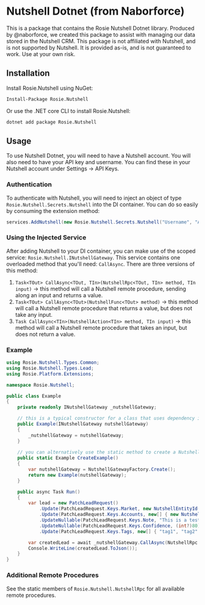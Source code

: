 # Nutshell Dotnet (from Naborforce)

This is a package that contains the Rosie Nutshell Dotnet library.  Produced by @naborforce, we created this package
to assist with managing our data stored in the Nutshell CRM. This package is not affiliated with Nutshell, and is not
supported by Nutshell.  It is provided as-is, and is not guaranteed to work.  Use at your own risk.


## Installation
Install Rosie.Nutshell using NuGet:

```ps
Install-Package Rosie.Nutshell
```

Or use the .NET core CLI to install Rosie.Nutshell:
```bash
dotnet add package Rosie.Nutshell
```

## Usage
To use Nutshell Dotnet, you will need to have a Nutshell account.  You will also need to have your API key and username.
You can find these in your Nutshell account under Settings -> API Keys.

### Authentication
To authenticate with Nutshell, you will need to inject an object of type `Rosie.Nutshell.Secrets.Nutshell` into the DI
container.  You can do so easily by consuming the extension method: 
```csharp 
services.AddNutshell(new Rosie.Nutshell.Secrets.Nutshell("Username", "ApiKey"));
```

### Using the Injected Service
After adding Nutshell to your DI container, you can make use of the scoped service: `Rosie.Nutshell.INutshellGateway`.
This service contains one overloaded method that you'll need: `CallAsync`.   There are three versions of this method:
1. `Task<TOut> CallAsync<TOut, TIn>(NutshellRpc<TOut, TIn> method, TIn input)` -> this method will call a Nutshell
    remote procedure, sending along an input and returns a value.
2. `Task<TOut> CallAsync<TOut>(NutshellFunc<TOut> method)` -> this method will call a Nutshell remote procedure that
    returns a value, but does not take any input.
3. `Task CallAsync<TIn>(NutshellAction<TIn> method, TIn input)` -> this method will call a Nutshell remote procedure
    that takes an input, but does not return a value.

### Example
```csharp
using Rosie.Nutshell.Types.Common;
using Rosie.Nutshell.Types.Lead;
using Rosie.Platform.Extensions;

namespace Rosie.Nutshell;

public class Example
{
    private readonly INutshellGateway _nutshellGateway;

    // this is a typical constructor for a class that uses dependency injection
    public Example(INutshellGateway nutshellGateway)
    {
        _nutshellGateway = nutshellGateway;
    }
    
    // you can alternatively use the static method to create a NutshellGateway
    public static Example CreateExample()
    {
        var nutshellGateway = NutshellGatewayFactory.Create();
        return new Example(nutshellGateway);
    }

    public async Task Run()
    {
        var lead = new PatchLeadRequest()
            .Update(PatchLeadRequest.Keys.Market, new NutshellEntityId(19))
            .Update(PatchLeadRequest.Keys.Accounts, new[] { new NutshellEntityRevision(1384, "1") })
            .UpdateNullable(PatchLeadRequest.Keys.Note, "This is a test note.")
            .UpdateNullable(PatchLeadRequest.Keys.Confidence, (int?)80)
            .Update(PatchLeadRequest.Keys.Tags, new[] { "tag1", "tag2" });

        var createdLead = await _nutshellGateway.CallAsync(NutshellRpc.Leads.NewLead, lead);
        Console.WriteLine(createdLead.ToJson());
    }
}
```

### Additional Remote Procedures
See the static members of `Rosie.Nutshell.NutshellRpc` for all available remote procedures.
